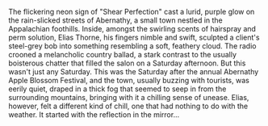 The flickering neon sign of "Shear Perfection" cast a lurid, purple glow on the rain-slicked streets of Abernathy, a small town nestled in the Appalachian foothills. Inside, amongst the swirling scents of hairspray and perm solution, Elias Thorne, his fingers nimble and swift, sculpted a client's steel-grey bob into something resembling a soft, feathery cloud.  The radio crooned a melancholic country ballad, a stark contrast to the usually boisterous chatter that filled the salon on a Saturday afternoon. But this wasn't just any Saturday. This was the Saturday after the annual Abernathy Apple Blossom Festival, and the town, usually buzzing with tourists, was eerily quiet, draped in a thick fog that seemed to seep in from the surrounding mountains, bringing with it a chilling sense of unease. Elias, however, felt a different kind of chill, one that had nothing to do with the weather.  It started with the reflection in the mirror...
